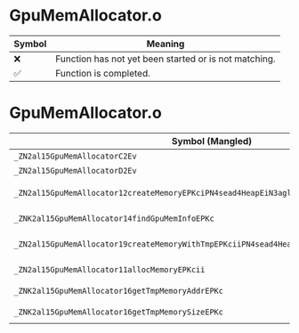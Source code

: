# GpuMemAllocator.o
| Symbol | Meaning 
| ------------- | ------------- 
| :x: | Function has not yet been started or is not matching. 
| :white_check_mark: | Function is completed. 


# GpuMemAllocator.o
| Symbol (Mangled) | Symbol (Demangled) | Decompiled? |
| ------------- |  ------------- | ------------- |
| `_ZN2al15GpuMemAllocatorC2Ev` | `al::GpuMemAllocator::GpuMemAllocator(void)` | :white_check_mark: |
| `_ZN2al15GpuMemAllocatorD2Ev` | `al::GpuMemAllocator::~GpuMemAllocator()` | :white_check_mark: |
| `_ZN2al15GpuMemAllocator12createMemoryEPKciPN4sead4HeapEiN3agl15MemoryAttributeE` | `al::GpuMemAllocator::createMemory(char const*,int,sead::Heap *,int,agl::MemoryAttribute)` | :white_check_mark: |
| `_ZNK2al15GpuMemAllocator14findGpuMemInfoEPKc` | `al::GpuMemAllocator::findGpuMemInfo(char const*)const` | :white_check_mark: |
| `_ZN2al15GpuMemAllocator19createMemoryWithTmpEPKciiPN4sead4HeapEiN3agl15MemoryAttributeE` | `al::GpuMemAllocator::createMemoryWithTmp(char const*,int,int,sead::Heap *,int,agl::MemoryAttribute)` | :white_check_mark: |
| `_ZN2al15GpuMemAllocator11allocMemoryEPKcii` | `al::GpuMemAllocator::allocMemory(char const*,int,int)` | :white_check_mark: |
| `_ZNK2al15GpuMemAllocator16getTmpMemoryAddrEPKc` | `al::GpuMemAllocator::getTmpMemoryAddr(char const*)const` | :white_check_mark: |
| `_ZNK2al15GpuMemAllocator16getTmpMemorySizeEPKc` | `al::GpuMemAllocator::getTmpMemorySize(char const*)const` | :white_check_mark: |
